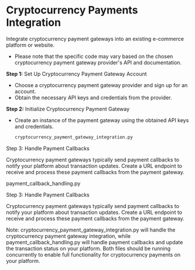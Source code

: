 # Cryptocurrency Payments Integration
Integrate cryptocurrency payment gateways into an existing e-commerce platform or website.

- Please note that the specific code may vary based on the chosen cryptocurrency payment gateway provider's API and documentation.

__Step 1:__ Set Up Cryptocurrency Payment Gateway Account

 - Choose a cryptocurrency payment gateway provider and sign up for an account.
 - Obtain the necessary API keys and credentials from the provider.
   
__Step 2:__  Initialize Cryptocurrency Payment Gateway

 - Create an instance of the payment gateway using the obtained API keys and credentials.
   
   ```bash
   cryptocurrency_payment_gateway_integration.py
   ``` 

Step 3: Handle Payment Callbacks

Cryptocurrency payment gateways typically send payment callbacks to notify your platform about transaction updates.
Create a URL endpoint to receive and process these payment callbacks from the payment gateway.

payment_callback_handling.py

Step 3: Handle Payment Callbacks

Cryptocurrency payment gateways typically send payment callbacks to notify your platform about transaction updates.
Create a URL endpoint to receive and process these payment callbacks from the payment gateway.

Note: cryptocurrency_payment_gateway_integration.py  will handle the cryptocurrency payment gateway integration, while payment_callback_handling.py will handle payment callbacks and update the transaction status on your platform. Both files should be running concurrently to enable full functionality for cryptocurrency payments on your platform.
